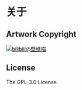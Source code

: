 # 关于

## Artwork Copyright
<a href="https://t.bilibili.com/754787244907167748" target="_blank"><img src="https://i0.hdslb.com/bfs/face/93bba0fb2fc3c1ad1ead9a5e4db031ef36f532d5.jpg" referrerPolicy="no-referrer" alt="bilibili@壁纸喵"></a>

## License

The GPL-3.0 License.